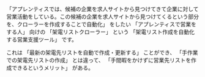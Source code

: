 「アプレンティスでは、候補の企業を求人サイトから見つけてきて企業に対して営業活動をしている。この候補の企業を求人サイトから見つけてくるという部分を、クローラーを作成することで自動化」 をしたい
「アプレンティスで営業をする人」 向けの
「架電リストクローラー」 という
「架電リスト作成を自動化する営業支援ツール」 です。

これは 「最新の架電先リストを自動で作成・更新する」 ことができ、
「手作業での架電先リストの作成」 とは違って、
「手間暇をかけずに営業先リストを作成できるというメリット」 がある。
